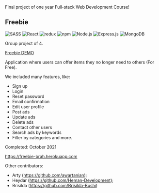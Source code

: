 Final project of one year Full-stack Web Development Course!

<h2>Freebie</h2>

![SASS](https://img.shields.io/badge/Sass-333333?style=flat&logo=sass&logoColor=CC6699)
![React](https://img.shields.io/badge/-React-333333?style=flat&logo=react)
![redux](https://img.shields.io/badge/-redux-333333?style=flat&logo=redux)
![npm](https://img.shields.io/badge/-npm-333333?style=flat&logo=npm)
![Node.js](https://img.shields.io/badge/-Node.js-333333?style=flat&logo=node.js)
![Express.js](https://img.shields.io/badge/-express.js-333333?style=flat&logo=express)
![MongoDB](https://img.shields.io/badge/-MongoDB-333333?style=flat&logo=mongodb)

Group project of 4. 

[Freebie DEMO](https://freebie-o262.onrender.com)

Application where users can offer items they no longer need to others (For Free). 

We included many features, like:
- Sign up 
- Login 
- Reset password
- Email confirmation
- Edit user profile
- Post ads 
- Update ads
- Delete ads
- Contact other users 
- Search ads by keywords 
- Filter by categories and more.

Completed: October 2021

https://freebie-brah.herokuapp.com

Other contributors: 
- Arty (https://github.com/awartanian);
- Heydar (https://github.com/Heman-Development);
- Brisilda (https://github.com/Brisilda-Bushi)
